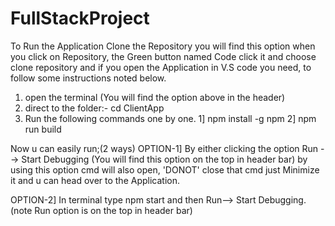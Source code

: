 # FullStackProject


To Run the Application Clone the Repository you will find this option when you click on Repository, 
the Green button named Code click it and choose clone repository
and if you open the Application in V.S code you need,
to follow some instructions noted below.
1. open the terminal (You will find the option above in the header)
2. direct to the folder:- cd ClientApp
3. Run the following commands one by one.
1] npm install -g npm
2] npm run build

Now u can easily run;(2 ways)
OPTION-1]
By either clicking the option Run --> Start Debugging (You will find this option on the top in header bar) by using this option cmd will also open,
'DONOT' close that cmd just Minimize it and u can head over to the Application.

OPTION-2] 
In terminal type npm start and then Run--> Start Debugging. (note Run option is on the top in header bar)
